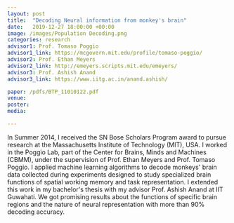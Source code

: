 ```yaml
---
layout: post
title:  "Decoding Neural information from monkey's brain"
date:   2019-12-27 18:00:00 +00:00
image: /images/Population Decoding.png
categories: research
advisor1: Prof. Tomaso Poggio
advisor1_link: https://mcgovern.mit.edu/profile/tomaso-poggio/
advisor2: Prof. Ethan Meyers
advisor2_link: http://emeyers.scripts.mit.edu/emeyers/
advisor3: Prof. Ashish Anand
advisor3_link: https://www.iitg.ac.in/anand.ashish/

paper: /pdfs/BTP_11010122.pdf
venue: 
poster: 
media: 

---
```

In Summer 2014, I received the SN Bose Scholars Program award to pursue research at the Massachusetts Institute of Technology (MIT), USA. I worked in the Poggio Lab, part of the Center for Brains, Minds and Machines (CBMM), under the supervision of Prof. Ethan Meyers and Prof. Tomaso Poggio. 
I applied machine learning algorithms to decode monkeys' brain data collected during experiments designed to study specialized brain functions of spatial working memory and task representation. I extended this work in my bachelor's thesis with my advisor Prof. Ashish Anand at IIT Guwahati. We got promising results about the functions of specific brain regions and the nature of neural representation with more than 90% decoding accuracy. 
